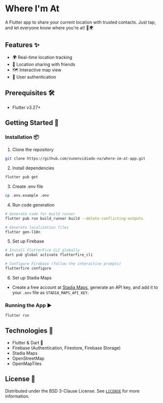 # Where I'm At

A Flutter app to share your current location with trusted contacts. Just tap, and let everyone know where you're at! 📍🌍

## Features ✨
- 🌍 Real-time location tracking
- 👥 Location sharing with friends
- 🗺️ Interactive map view
- 🔐 User authentication

## Prerequisites 🛠️
- Flutter v3.27+

## Getting Started 🚀

### Installation 📦
1. Clone the repository
```bash
git clone https://github.com/sunenvidiado-nx/where-im-at-app.git
```

2. Install dependencies
```bash
flutter pub get
```

3. Create .env file
```bash
cp .env.example .env
```

4. Run code generation
```bash
# Generate code for build runner
flutter pub run build_runner build --delete-conflicting-outputs

# Generate localization files
flutter gen-l10n
```

5. Set up Firebase
```bash
# Install FlutterFire CLI globally
dart pub global activate flutterfire_cli

# Configure Firebase (follow the interactive prompts)
flutterfire configure
```

6. Set up Stadia Maps
- Create a free account at [Stadia Maps](https://stadiamaps.com/), generate an API key, and add it to your `.env` file as `STADIA_MAPS_API_KEY`.

### Running the App ▶️
```bash
flutter run
```

## Technologies 🔧
- Flutter & Dart 🦋
- Firebase (Authentication, Firestore, Firebase Storage)
- Stadia Maps
- OpenStreetMap
- OpenMapTiles

## License 📄
Distributed under the BSD 3-Clause License. See [`LICENSE`](LICENSE) for more information.
